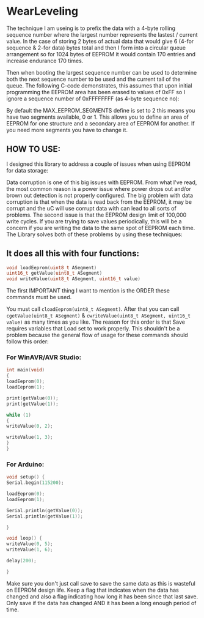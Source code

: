 # WearLeveling

The technique I am useing is to prefix the data with a 4-byte rolling sequence number where the largest number represents the lastest / current value.
In the case of storing 2 bytes of actual data that would give 6 (4-for sequence & 2-for data) bytes total and then I form into a circular queue arrangement so for 1024 bytes of EEPROM it would contain 170 entries and increase endurance 170 times.

Then when booting the largest sequence number can be used to determine both the next sequence number to be used and the current tail of the queue.
The following C-code demonstrates, this assumes that upon initial programming the EEPROM area has been erased to values of 0xFF so I ignore a sequence number of 0xFFFFFFFF (as 4-byte sequence no):


By default the MAX_EEPROM_SEGMENTS define is set to 2 this means you have two segments available, 0 or 1.
This allows you to define an area of EEPROM for one structure and a secondary area of EEPROM for another.
If you need more segments you have to change it.


## HOW TO USE:

I designed this library to address a couple of issues when using EEPROM for data storage:

Data corruption is one of this big issues with EEPROM.  From what I've read, the most common reason is a power issue where power drops out and/or brown out detection is not properly configured.
The big problem with data corruption is that when the data is read back from the EEPROM, it may be corrupt and the uC will use corrupt data with can lead to all sorts of problems.
The second issue is that the EEPROM design limit of 100,000 write cycles. If you are trying to save values periodically, this will be a concern if you are writing the data to the same spot of EEPROM each time.
The Library solves both of these problems by using these techniques:


## It does all this with four functions:
```c
void loadEeprom(uint8_t ASegment)
uint16_t getValue(uint8_t ASegment)
void writeValue(uint8_t ASegment, uint16_t value)
```
The first IMPORTANT thing I want to mention is the ORDER these commands must be used.

You must call ```cloadEeprom(uint8_t ASegment)```. After that you can call ```cgetValue(uint8_t ASegment)``` & ```cwriteValue(uint8_t ASegment, uint16_t value)``` as many times as you like.
The reason for this order is that Save requires variables that Load set to work properly.
This shouldn't be a problem because the general flow of usage for these commands should follow this order:

### For WinAVR/AVR Studio:
```c
int main(void)
{
loadEeprom(0);
loadEeprom(1);

print(getValue(0));
print(getValue(1));

while (1)
{
writeValue(0, 2);

writeValue(1, 3);
}
}
```

### For Arduino:
```c
void setup() {
Serial.begin(115200);

loadEeprom(0);
loadEeprom(1);

Serial.println(getValue(0));
Serial.println(getValue(1));

}

void loop() {
writeValue(0, 5);
writeValue(1, 6);

delay(200);

}
```
Make sure you don't just call save to save the same data as this is wasteful on EEPROM design life.
Keep a flag that indicates when the data has changed and also a flag indicating how long it has been since that last save.
Only save if the data has changed AND it has been a long enough period of time.
